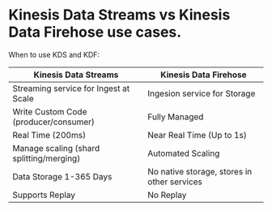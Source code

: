 # Kinesis Data Streams vs Kinesis Data Firehose use cases.

When to use KDS and KDF:

| Kinesis Data Streams | Kinesis Data Firehose
| --- | --- |
| Streaming service for Ingest at Scale | Ingesion service for Storage |
| Write Custom Code (producer/consumer) | Fully Managed |
| Real Time (200ms) | Near Real Time (Up to 1s)|
| Manage scaling (shard splitting/merging) | Automated Scaling |
| Data Storage 1-365 Days | No native storage, stores in other services |
| Supports Replay | No Replay |